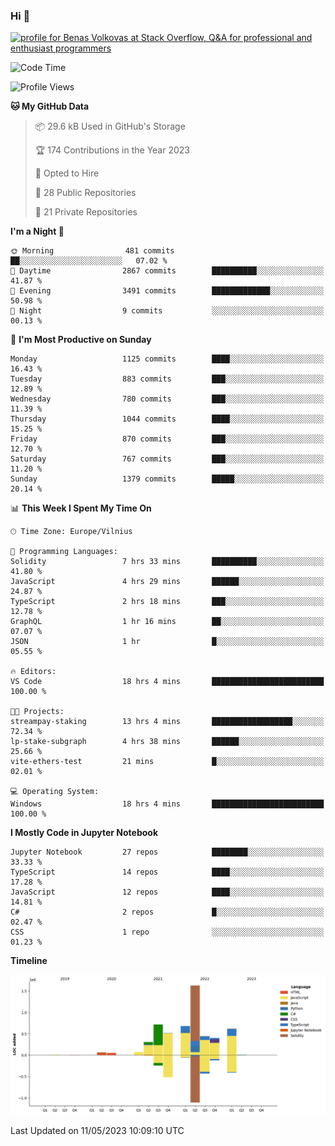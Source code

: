 ### Hi 👋
<a href="https://stackoverflow.com/users/14954249/benas-volkovas"><img src="https://stackoverflow.com/users/flair/14954249.png?theme=dark" width="208" height="58" alt="profile for Benas Volkovas at Stack Overflow, Q&amp;A for professional and enthusiast programmers" title="profile for Benas Volkovas at Stack Overflow, Q&amp;A for professional and enthusiast programmers"></a>

<!--START_SECTION:waka-->
![Code Time](http://img.shields.io/badge/Code%20Time-1%2C443%20hrs%2023%20mins-blue)

![Profile Views](http://img.shields.io/badge/Profile%20Views-0-blue)

**🐱 My GitHub Data** 

> 📦 29.6 kB Used in GitHub's Storage 
 > 
> 🏆 174 Contributions in the Year 2023
 > 
> 💼 Opted to Hire
 > 
> 📜 28 Public Repositories 
 > 
> 🔑 21 Private Repositories 
 > 
**I'm a Night 🦉** 

```text
🌞 Morning                481 commits         ██░░░░░░░░░░░░░░░░░░░░░░░   07.02 % 
🌆 Daytime                2867 commits        ██████████░░░░░░░░░░░░░░░   41.87 % 
🌃 Evening                3491 commits        █████████████░░░░░░░░░░░░   50.98 % 
🌙 Night                  9 commits           ░░░░░░░░░░░░░░░░░░░░░░░░░   00.13 % 
```
📅 **I'm Most Productive on Sunday** 

```text
Monday                   1125 commits        ████░░░░░░░░░░░░░░░░░░░░░   16.43 % 
Tuesday                  883 commits         ███░░░░░░░░░░░░░░░░░░░░░░   12.89 % 
Wednesday                780 commits         ███░░░░░░░░░░░░░░░░░░░░░░   11.39 % 
Thursday                 1044 commits        ████░░░░░░░░░░░░░░░░░░░░░   15.25 % 
Friday                   870 commits         ███░░░░░░░░░░░░░░░░░░░░░░   12.70 % 
Saturday                 767 commits         ███░░░░░░░░░░░░░░░░░░░░░░   11.20 % 
Sunday                   1379 commits        █████░░░░░░░░░░░░░░░░░░░░   20.14 % 
```


📊 **This Week I Spent My Time On** 

```text
🕑︎ Time Zone: Europe/Vilnius

💬 Programming Languages: 
Solidity                 7 hrs 33 mins       ██████████░░░░░░░░░░░░░░░   41.80 % 
JavaScript               4 hrs 29 mins       ██████░░░░░░░░░░░░░░░░░░░   24.87 % 
TypeScript               2 hrs 18 mins       ███░░░░░░░░░░░░░░░░░░░░░░   12.78 % 
GraphQL                  1 hr 16 mins        ██░░░░░░░░░░░░░░░░░░░░░░░   07.07 % 
JSON                     1 hr                █░░░░░░░░░░░░░░░░░░░░░░░░   05.55 % 

🔥 Editors: 
VS Code                  18 hrs 4 mins       █████████████████████████   100.00 % 

🐱‍💻 Projects: 
streampay-staking        13 hrs 4 mins       ██████████████████░░░░░░░   72.34 % 
lp-stake-subgraph        4 hrs 38 mins       ██████░░░░░░░░░░░░░░░░░░░   25.66 % 
vite-ethers-test         21 mins             █░░░░░░░░░░░░░░░░░░░░░░░░   02.01 % 

💻 Operating System: 
Windows                  18 hrs 4 mins       █████████████████████████   100.00 % 
```

**I Mostly Code in Jupyter Notebook** 

```text
Jupyter Notebook         27 repos            ████████░░░░░░░░░░░░░░░░░   33.33 % 
TypeScript               14 repos            ████░░░░░░░░░░░░░░░░░░░░░   17.28 % 
JavaScript               12 repos            ████░░░░░░░░░░░░░░░░░░░░░   14.81 % 
C#                       2 repos             █░░░░░░░░░░░░░░░░░░░░░░░░   02.47 % 
CSS                      1 repo              ░░░░░░░░░░░░░░░░░░░░░░░░░   01.23 % 
```



**Timeline**

![Lines of Code chart](https://raw.githubusercontent.com/BenasVolkovas/BenasVolkovas/main/assets/bar_graph.png)


 Last Updated on 11/05/2023 10:09:10 UTC
<!--END_SECTION:waka-->
